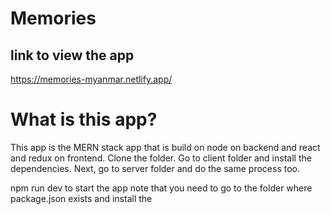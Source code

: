 # Memories

## link to view the app 
https://memories-myanmar.netlify.app/

# What is this app? 
This app is the MERN stack app that is build on node on backend and react and redux on frontend. 
Clone the folder. Go to client folder and install the dependencies. Next, go to server folder and do the same process too.
    
npm run dev to start the app 
note that you need to go to the folder where package.json exists and install the 
